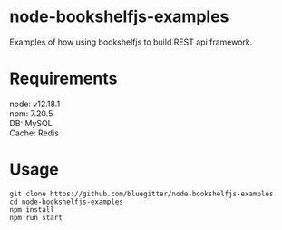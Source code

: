 # node-bookshelfjs-examples

Examples of how using bookshelfjs to build REST api framework. 

# Requirements

node: v12.18.1  
npm:  7.20.5  
DB:    MySQL  
Cache: Redis 


# Usage
```shell 
git clone https://github.com/bluegitter/node-bookshelfjs-examples
cd node-bookshelfjs-examples
npm install
npm run start
```
